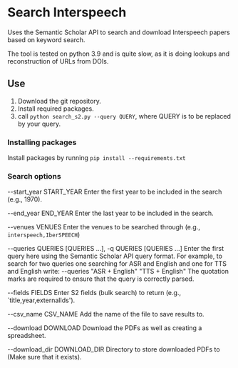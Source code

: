 # Search Interspeech
Uses the Semantic Scholar API to search and download Interspeech papers based on keyword search.

The tool is tested on python 3.9 and is quite slow, as it is doing lookups and reconstruction of URLs from DOIs.

## Use

1. Download the git repository.
2. Install required packages.
3. call ```python search_s2.py --query QUERY```, where QUERY is to be replaced by your query.

### Installing packages
Install packages by running ```pip install --requirements.txt```

### Search options
 --start_year START_YEAR Enter the first year to be included in the search (e.g., 1970).
 
  --end_year END_YEAR   Enter the last year to be included in the search.
  
  --venues VENUES       Enter the venues to be searched through (e.g., `interspeech,IberSPEECH`)
  
  --queries QUERIES [QUERIES ...], -q QUERIES [QUERIES ...]
                        Enter the first query here using the Semantic Scholar API query format.
                        For example, to search for two queries one searching for ASR and English and one
                        for TTS and English write:
                        --queries "ASR + English" "TTS + English"
                        The quotation marks are required to ensure that the query is correctly parsed.

  --fields FIELDS       Enter S2 fields (bulk search) to return (e.g., `title,year,externalIds').
  
  --csv\_name CSV\_NAME   Add the name of the file to save results to.
  
  --download DOWNLOAD   Download the PDFs as well as creating a spreadsheet.
  
  --download\_dir DOWNLOAD\_DIR
                        Directory to store downloaded PDFs to (Make sure that it exists).

